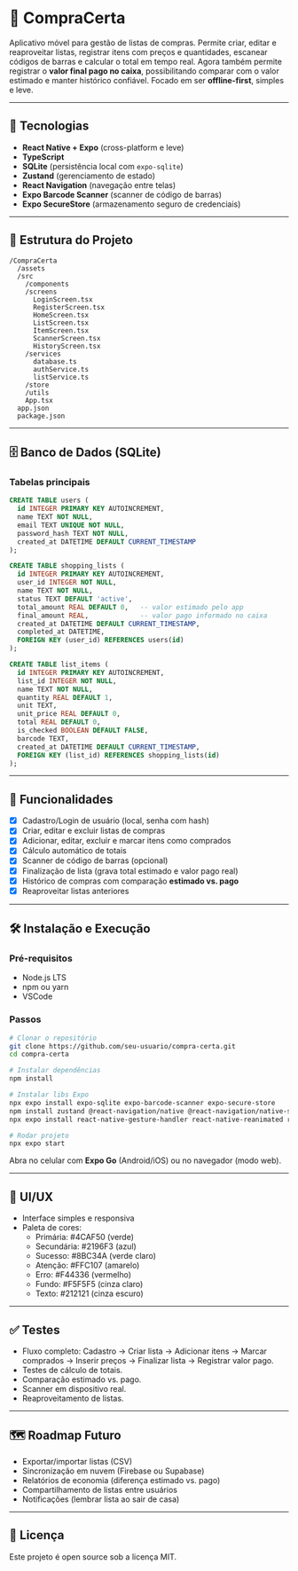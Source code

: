 # 📱 CompraCerta

Aplicativo móvel para gestão de listas de compras. Permite criar, editar e reaproveitar listas, registrar itens com preços e quantidades, escanear códigos de barras e calcular o total em tempo real. Agora também permite registrar o **valor final pago no caixa**, possibilitando comparar com o valor estimado e manter histórico confiável. Focado em ser **offline-first**, simples e leve.

---

## 🚀 Tecnologias
- **React Native + Expo** (cross-platform e leve)
- **TypeScript**
- **SQLite** (persistência local com `expo-sqlite`)
- **Zustand** (gerenciamento de estado)
- **React Navigation** (navegação entre telas)
- **Expo Barcode Scanner** (scanner de código de barras)
- **Expo SecureStore** (armazenamento seguro de credenciais)

---

## 📂 Estrutura do Projeto
```
/CompraCerta
  /assets
  /src
    /components
    /screens
      LoginScreen.tsx
      RegisterScreen.tsx
      HomeScreen.tsx
      ListScreen.tsx
      ItemScreen.tsx
      ScannerScreen.tsx
      HistoryScreen.tsx
    /services
      database.ts
      authService.ts
      listService.ts
    /store
    /utils
    App.tsx
  app.json
  package.json
```

---

## 🗄️ Banco de Dados (SQLite)

### Tabelas principais
```sql
CREATE TABLE users (
  id INTEGER PRIMARY KEY AUTOINCREMENT,
  name TEXT NOT NULL,
  email TEXT UNIQUE NOT NULL,
  password_hash TEXT NOT NULL,
  created_at DATETIME DEFAULT CURRENT_TIMESTAMP
);

CREATE TABLE shopping_lists (
  id INTEGER PRIMARY KEY AUTOINCREMENT,
  user_id INTEGER NOT NULL,
  name TEXT NOT NULL,
  status TEXT DEFAULT 'active',
  total_amount REAL DEFAULT 0,   -- valor estimado pelo app
  final_amount REAL,             -- valor pago informado no caixa
  created_at DATETIME DEFAULT CURRENT_TIMESTAMP,
  completed_at DATETIME,
  FOREIGN KEY (user_id) REFERENCES users(id)
);

CREATE TABLE list_items (
  id INTEGER PRIMARY KEY AUTOINCREMENT,
  list_id INTEGER NOT NULL,
  name TEXT NOT NULL,
  quantity REAL DEFAULT 1,
  unit TEXT,
  unit_price REAL DEFAULT 0,
  total REAL DEFAULT 0,
  is_checked BOOLEAN DEFAULT FALSE,
  barcode TEXT,
  created_at DATETIME DEFAULT CURRENT_TIMESTAMP,
  FOREIGN KEY (list_id) REFERENCES shopping_lists(id)
);
```

---

## 📱 Funcionalidades
- [x] Cadastro/Login de usuário (local, senha com hash)
- [x] Criar, editar e excluir listas de compras
- [x] Adicionar, editar, excluir e marcar itens como comprados
- [x] Cálculo automático de totais
- [x] Scanner de código de barras (opcional)
- [x] Finalização de lista (grava total estimado e valor pago real)
- [x] Histórico de compras com comparação **estimado vs. pago**
- [x] Reaproveitar listas anteriores

---

## 🛠️ Instalação e Execução

### Pré-requisitos
- Node.js LTS
- npm ou yarn
- VSCode

### Passos
```bash
# Clonar o repositório
git clone https://github.com/seu-usuario/compra-certa.git
cd compra-certa

# Instalar dependências
npm install

# Instalar libs Expo
npx expo install expo-sqlite expo-barcode-scanner expo-secure-store
npm install zustand @react-navigation/native @react-navigation/native-stack
npx expo install react-native-gesture-handler react-native-reanimated react-native-screens react-native-safe-area-context @react-native-community/masked-view

# Rodar projeto
npx expo start
```

Abra no celular com **Expo Go** (Android/iOS) ou no navegador (modo web).

---

## 🎨 UI/UX
- Interface simples e responsiva
- Paleta de cores:
  - Primária: #4CAF50 (verde)
  - Secundária: #2196F3 (azul)
  - Sucesso: #8BC34A (verde claro)
  - Atenção: #FFC107 (amarelo)
  - Erro: #F44336 (vermelho)
  - Fundo: #F5F5F5 (cinza claro)
  - Texto: #212121 (cinza escuro)

---

## ✅ Testes
- Fluxo completo: Cadastro → Criar lista → Adicionar itens → Marcar comprados → Inserir preços → Finalizar lista → Registrar valor pago.
- Testes de cálculo de totais.
- Comparação estimado vs. pago.
- Scanner em dispositivo real.
- Reaproveitamento de listas.

---

## 🗺️ Roadmap Futuro
- Exportar/importar listas (CSV)
- Sincronização em nuvem (Firebase ou Supabase)
- Relatórios de economia (diferença estimado vs. pago)
- Compartilhamento de listas entre usuários
- Notificações (lembrar lista ao sair de casa)

---

## 📜 Licença
Este projeto é open source sob a licença MIT.

